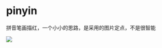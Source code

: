 # pinyin
拼音笔画描红，一个小小的思路，是采用的图片定点，不是很智能

![](https://github.com/wyk304443164/pinyin/blob/master/app/src/main/res/mipmap-xhdpi/f0009.png)